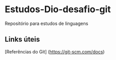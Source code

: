 # Estudos-Dio-desafio-git
Repositório para estudos de linguagens
## Links úteis
[Referências do Git] (https://git-scm.com/docs)
